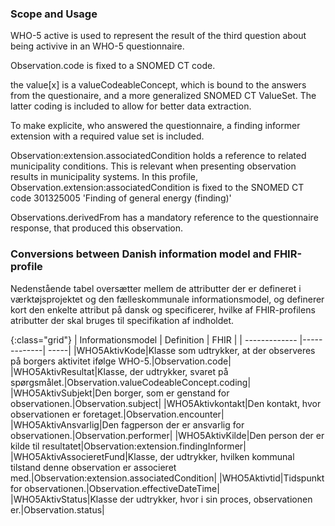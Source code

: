 ### Scope and Usage
WHO-5 active is used to represent the result of the third question about being activive in an WHO-5 questionnaire.

Observation.code is fixed to a SNOMED CT code.

the value[x] is a valueCodeableConcept, which is bound to the answers from the questionaire, and a more generalized SNOMED CT ValueSet. The latter coding is included to allow for better data extraction.

To make explicite, who answered the questionnaire, a finding informer extension with a required value set is included.

Observation:extension.associatedCondition holds a reference to related municipality conditions. This is relevant when presenting observation results in municipality systems. In this profile, Observation.extension:associatedCondition is fixed to the SNOMED CT code 301325005 'Finding of general energy (finding)'

Observations.derivedFrom has a mandatory reference to the questionnaire response, that produced this observation.

### Conversions between Danish information model and FHIR-profile
Nedenstående tabel oversætter mellem de attributter der er defineret i værktøjsprojektet og den fælleskommunale informationsmodel, og definerer kort den enkelte attribut på dansk og specificerer, hvilke af FHIR-profilens atributter der skal bruges til specifikation af indholdet.

{:class="grid"}
|   Informationsmodel      | Definition        | FHIR  |
| ------------- |-------------| -----|
|WHO5AktivKode|Klasse som udtrykker, at der observeres på borgers aktivitet ifølge WHO-5.|Observation.code|
|WHO5AktivResultat|Klasse, der udtrykker, svaret på spørgsmålet.|Observation.valueCodeableConcept.coding|
|WHO5AktivSubjekt|Den borger, som er genstand for observationen.|Observation.subject|
|WHO5Aktivkontakt|Den kontakt, hvor observationen er foretaget.|Observation.encounter|
|WHO5AktivAnsvarlig|Den fagperson der er ansvarlig for observationen.|Observation.performer|
|WHO5AktivKilde|Den person der er kilde til resultatet|Observation:extension.findingInformer|
|WHO5AktivAssocieretFund|Klasse, der udtrykker, hvilken kommunal tilstand denne observation er associeret med.|Observation:extension.associatedCondition|
|WHO5Aktivtid|Tidspunkt for observationen.|Observation.effectiveDateTime|
|WHO5AktivStatus|Klasse der udtrykker, hvor i sin proces, observationen er.|Observation.status|